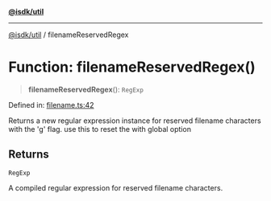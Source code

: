 [**@isdk/util**](../README.md)

***

[@isdk/util](../globals.md) / filenameReservedRegex

# Function: filenameReservedRegex()

> **filenameReservedRegex**(): `RegExp`

Defined in: [filename.ts:42](https://github.com/isdk/util.js/blob/6db2d9183a0020b4684dd604078788d3db3480e8/src/filename.ts#L42)

Returns a new regular expression instance for reserved filename characters with the 'g' flag.
use this to reset the with global option

## Returns

`RegExp`

A compiled regular expression for reserved filename characters.
